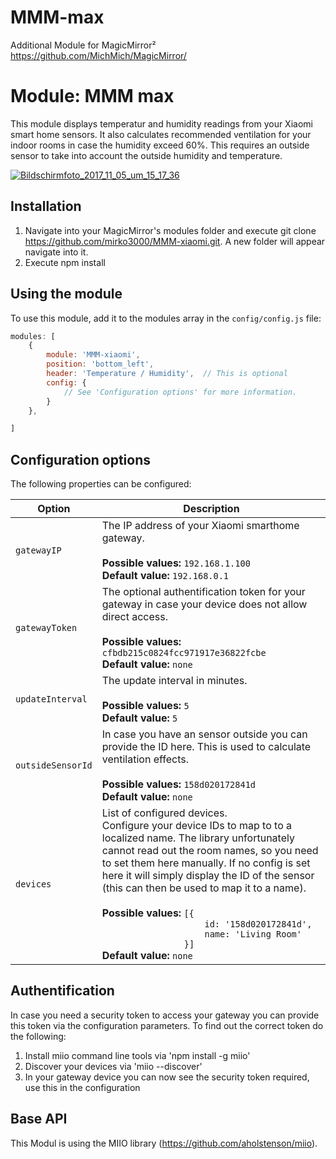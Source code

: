 # MMM-max
Additional Module for MagicMirror²  https://github.com/MichMich/MagicMirror/

# Module: MMM max
This module displays temperatur and humidity readings from your Xiaomi smart home sensors. It also calculates recommended ventilation for your indoor rooms in case the humidity exceed 60%. This requires an outside sensor to take into account the outside humidity and temperature.

<a href="https://imgbb.com/"><img src="https://image.ibb.co/epywnb/Bildschirmfoto_2017_11_05_um_15_17_36.png" alt="Bildschirmfoto_2017_11_05_um_15_17_36" border="0"></a>

## Installation

1. Navigate into your MagicMirror's modules folder and execute git clone https://github.com/mirko3000/MMM-xiaomi.git. A new folder will appear navigate into it.
2. Execute npm install

## Using the module

To use this module, add it to the modules array in the `config/config.js` file:
````javascript
modules: [
    {
		module: 'MMM-xiaomi',
		position: 'bottom_left',
		header: 'Temperature / Humidity',  // This is optional
		config: {
			// See 'Configuration options' for more information.
		}
	},

]
````

## Configuration options

The following properties can be configured:


<table width="100%">
	<!-- why, markdown... -->
	<thead>
		<tr>
			<th>Option</th>
			<th width="100%">Description</th>
		</tr>
	<thead>
	<tbody>
		<tr>
			<td><code>gatewayIP</code></td>
			<td>The IP address of your Xiaomi smarthome gateway.<br>
				<br><b>Possible values:</b> <code>192.168.1.100</code>
				<br><b>Default value:</b> <code>192.168.0.1</code>
			</td>
		</tr>
		<tr>
			<td><code>gatewayToken</code></td>
			<td>The optional authentification token for your gateway in case your device does not allow direct access.<br>
				<br><b>Possible values:</b> <code>cfbdb215c0824fcc971917e36822fcbe</code>
				<br><b>Default value:</b> <code>none</code>
			</td>
		</tr>
		<tr>
			<td><code>updateInterval</code></td>
			<td>The update interval in minutes.<br>
				<br><b>Possible values:</b> <code>5</code>
				<br><b>Default value:</b> <code>5</code>
			</td>
		</tr>
		<tr>
			<td><code>outsideSensorId</code></td>
			<td>In case you have an sensor outside you can provide the ID here. This is used to calculate ventilation effects.<br>
				<br><b>Possible values:</b> <code>158d020172841d</code>
				<br><b>Default value:</b> <code>none</code>
			</td>
		</tr>
		<tr>
			<td><code>devices</code></td>
			<td>List of configured devices.<br>Configure your device IDs to map to to a localized name. The library unfortunately cannot read out the room names, so you need to set them here manually. If no config is set here it will simply display the ID of the sensor (this can then be used to map it to a name).<br>
				<br><b>Possible values:</b> <code>[{
	            	id: '158d020172841d',
	            	name: 'Living Room'
	            }]</code>
				<br><b>Default value:</b> <code>none</code>
			</td>
		</tr>
	</tbody>
</table>

## Authentification

In case you need a security token to access your gateway you can provide this token via the configuration parameters. To find out the correct token do the following:
1. Install miio command line tools via 'npm install -g miio'
2. Discover your devices via 'miio --discover'
3. In your gateway device you can now see the security token required, use this in the configuration


## Base API

This Modul is using the MIIO library (https://github.com/aholstenson/miio).
